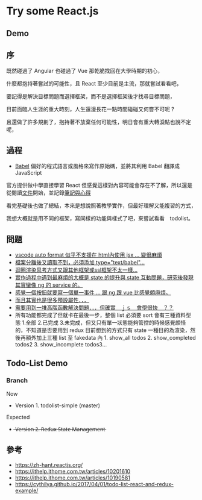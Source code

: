 # Try some React.js

## Demo

## 序

既然碰過了 Angular 也碰過了 Vue 那乾脆找回在大學時期的初心，

什麼都抱持著嘗試的可能性，且 React 至少目前是主流，那就嘗試看看吧，

要記得是解決目標問題而選擇框架，而不是選擇框架後才找尋目標問題，

目前面臨人生涯的重大時刻，人生還漫長花一點時間碰碰又何嘗不可呢 ?

且還做了許多規劃了，抱持著不放棄任何可能性，明日會有重大轉淚點也說不定呢，

## 過程

* [Babel](https://zh.wikipedia.org/wiki/Babel_(%E7%B7%A8%E8%AD%AF%E5%99%A8)) 偏好的程式語言或風格來寫作原始碼，並將其利用 Babel 翻譯成 JavaScript

官方提供做中學直接學習 React 但感覺這樣對內容可能會存在不了解，所以還是從閱讀[文件](https://zh-hant.reactjs.org/docs/getting-started.html)開始，並記錄[筆記與心得](https://github.com/johch3n611u/Side-Project-Hellow-React.js/tree/master/StudyProject/React%20Basis)

看完基礎後也做了總結，本來是想說照著教學實作，但最好理解又能複習的方式，

我想大概就是用不同的框架，寫同樣的功能與樣式了吧，來嘗試看看　todolist。

## 問題

* [vscode auto format 似乎不支援在 html內使用 jsx ... 變很麻煩](https://stackoverflow.com/questions/40498622/how-to-auto-indent-jsx-in-vscode)
* [檔案分離後又讀取不到，必須添加 type="text/babel"...](https://stackoverflow.com/questions/28100644/reactjs-uncaught-syntaxerror-unexpected-token)
* [迴圈渲染思考方式又跟其他框架或ssl框架不太一樣...](https://zh-hant.reactjs.org/docs/lists-and-keys.html)
* [實作過程中遇到最麻煩的大概是 state 的提升與 state 互動問題，研究後發現其實蠻像 ng 的 service 的。](https://zh-hant.reactjs.org/docs/lifting-state-up.html#lifting-state-up)
* [感覺一個按鈕就要寫一個單一事件 ... 跟 ng 跟 vue 比感覺頗麻煩。](https://stackoverflow.com/questions/27827234/how-to-handle-the-onkeypress-event-in-reactjs)
* [而且其實也是很多預設屬性．．．](https://stackoverflow.com/questions/43556212/failed-form-proptype-you-provided-a-value-prop-to-a-form-field-without-an-on)
* [需要用到一堆高階函數解決問題．．．但確實　ｊｓ　會學很快　？？](https://developer.mozilla.org/zh-TW/docs/Web/JavaScript/Reference/Global_Objects/Array/filter)
* 所有功能都完成了但就卡在最後一步，整個 list 必須要 sort 會有三種資料型態 1.全部 2.已完成 3.未完成，但又只有單一狀態能夠管控的時候感覺頗怪的，不知道是否要用到 redux 目前想到的方式只有 state 一種目的為渲染，然後再額外加上三種 list 至 fakedata 內 1. show_all todos 2. show_completed todos2 3. show_incomplete todos3...

## Todo-List Demo

### Branch

Now

* Version 1. todolist-simple (master)

Expected

*  ̶V̶e̶r̶s̶i̶o̶n̶ ̶2̶.̶ ̶R̶e̶d̶u̶x̶ ̶S̶t̶a̶t̶e̶ ̶M̶a̶n̶a̶g̶e̶m̶e̶n̶t̶

## 參考

* <https://zh-hant.reactjs.org/>
* <https://ithelp.ithome.com.tw/articles/10201610>
* <https://ithelp.ithome.com.tw/articles/10190581>
* <https://cythilya.github.io/2017/04/01/todo-list-react-and-redux-example/>
